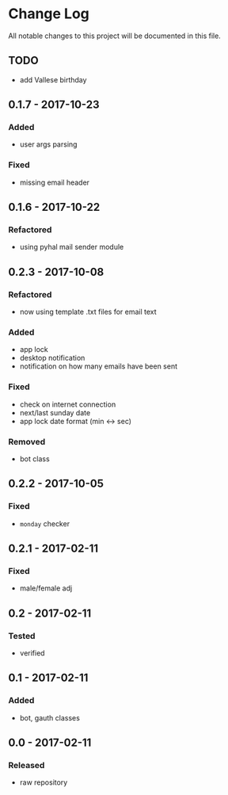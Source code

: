 # Change Log
All notable changes to this project will be documented in this file.

## TODO
- add Vallese birthday

## 0.1.7 - 2017-10-23

### Added
- user args parsing

### Fixed
- missing email header

## 0.1.6 - 2017-10-22

### Refactored
- using pyhal mail sender module

## 0.2.3 - 2017-10-08

### Refactored
- now using template .txt files for email text

### Added
- app lock
- desktop notification
- notification on how many emails have been sent

### Fixed
- check on internet connection
- next/last sunday date
- app lock date format (min <-> sec)

### Removed
- bot class

## 0.2.2 - 2017-10-05

### Fixed
- `monday` checker

## 0.2.1 - 2017-02-11

### Fixed
- male/female adj

## 0.2 - 2017-02-11

### Tested
- verified

## 0.1 - 2017-02-11

### Added
- bot, gauth classes

## 0.0 - 2017-02-11

### Released
- raw repository
